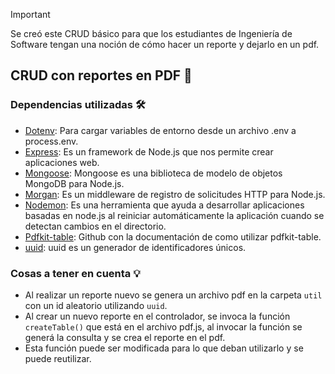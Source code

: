> [!IMPORTANT]
> Se creó este CRUD básico para que los estudiantes de Ingeniería de Software tengan una noción de cómo hacer un reporte y dejarlo en un pdf.

## CRUD con reportes en PDF 📧

### Dependencias utilizadas 🛠️

- [Dotenv](https://www.npmjs.com/package/dotenv#-documentation): Para cargar variables de entorno desde un archivo .env a process.env.
- [Express](https://expressjs.com/): Es un framework de Node.js que nos permite crear aplicaciones web.
- [Mongoose](https://mongoosejs.com/): Mongoose es una biblioteca de modelo de objetos MongoDB para Node.js.
- [Morgan](https://www.npmjs.com/package/morgan): Es un middleware de registro de solicitudes HTTP para Node.js.
- [Nodemon](https://www.npmjs.com/package/nodemon): Es una herramienta que ayuda a desarrollar aplicaciones basadas en node.js al reiniciar automáticamente la aplicación cuando se detectan cambios en el directorio.
- [Pdfkit-table](https://github.com/natancabral/pdfkit-table): Github con la documentación de como utilizar pdfkit-table.
- [uuid](https://www.npmjs.com/package/uuid): uuid es un generador de identificadores únicos.

### Cosas a tener en cuenta 💡

- Al realizar un reporte nuevo se genera un archivo pdf en la carpeta `util` con un id aleatorio utilizando `uuid`.
- Al crear un nuevo reporte en el controlador, se invoca la función `createTable()` que está en el archivo pdf.js, al invocar la función se generá la consulta y se crea el reporte en el pdf.
- Esta función puede ser modificada para lo que deban utilizarlo y se puede reutilizar.